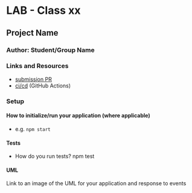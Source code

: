 # LAB - Class xx

## Project Name

### Author: Student/Group Name

### Links and Resources

- [submission PR](https://github.com/401-advanced-javascript-Dante/lab03/pull/1)
- [ci/cd](https://github.com/401-advanced-javascript-Dante/lab03/commit/3c53656f1ed4bc1a062e1c660d7e83021e528938/checks?check_suite_id=412897577) (GitHub Actions)


### Setup

#### How to initialize/run your application (where applicable)

- e.g. `npm start`

#### Tests

- How do you run tests?
    npm test


#### UML

Link to an image of the UML for your application and response to events
